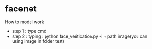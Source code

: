 # facenet
How to model work
* step 1 : type cmd
* step 2 : typing : python face_veritication.py -i + path image(you can using image in folder test)
